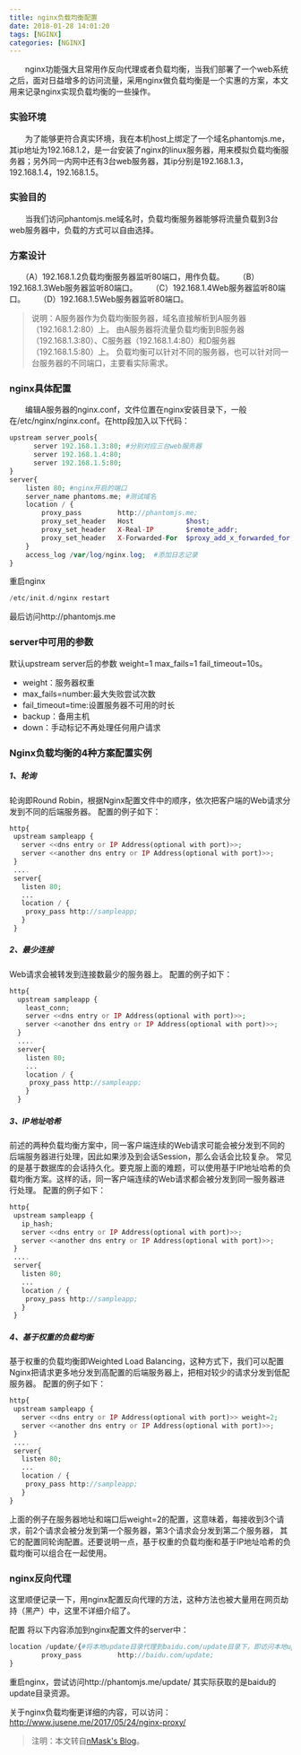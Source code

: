 ```yaml
---
title: nginx负载均衡配置
date: 2018-01-28 14:01:20
tags: [NGINX]
categories: [NGINX]
---
```


　　nginx功能强大且常用作反向代理或者负载均衡，当我们部署了一个web系统之后，面对日益增多的访问流量，采用nginx做负载均衡是一个实惠的方案，本文用来记录nginx实现负载均衡的一些操作。
### 实验环境
　　为了能够更符合真实环境，我在本机host上绑定了一个域名phantomjs.me，其ip地址为192.168.1.2，是一台安装了nginx的linux服务器，用来模拟负载均衡服务器；另外同一内网中还有3台web服务器，其ip分别是192.168.1.3，192.168.1.4，192.168.1.5。

<!-- more -->

### 实验目的　　
　　当我们访问phantomjs.me域名时，负载均衡服务器能够将流量负载到3台web服务器中，负载的方式可以自由选择。

### 方案设计
　　（A）192.168.1.2负载均衡服务器监听80端口，用作负载。
　　（B）192.168.1.3Web服务器监听80端口。
　　（C）192.168.1.4Web服务器监听80端口。
　　（D）192.168.1.5Web服务器监听80端口。

> 说明：A服务器作为负载均衡服务器，域名直接解析到A服务器（192.168.1.2:80）上。
> 由A服务器将流量负载均衡到B服务器（192.168.1.3:80）、C服务器（192.168.1.4:80）和D服务器（192.168.1.5:80）上。
> 负载均衡可以针对不同的服务器，也可以针对同一台服务器的不同端口，主要看实际需求。

### nginx具体配置
　　编辑A服务器的nginx.conf，文件位置在nginx安装目录下，一般在/etc/nginx/nginx.conf。在http段加入以下代码：

```php
upstream server_pools{
      server 192.168.1.3:80; #分别对应三台web服务器
      server 192.168.1.4:80;
      server 192.168.1.5:80;
}
server{ 
    listen 80; #nginx开启的端口
    server_name phantoms.me; #测试域名
    location / { 
        proxy_pass         http://phantomjs.me; 
        proxy_set_header   Host             $host; 
        proxy_set_header   X-Real-IP        $remote_addr; 
        proxy_set_header   X-Forwarded-For  $proxy_add_x_forwarded_for; 
    } 
    access_log /var/log/nginx.log;  #添加日志记录
}
```
重启nginx
```php
/etc/init.d/nginx restart
```
最后访问http://phantomjs.me

### server中可用的参数
默认upstream server后的参数 weight=1 max_fails=1 fail_timeout=10s。

- weight：服务器权重
- max_fails=number:最大失败尝试次数
- fail_timeout=time:设置服务器不可用的时长
- backup：备用主机
- down：手动标记不再处理任何用户请求

### Nginx负载均衡的4种方案配置实例
##### 1、轮询
轮询即Round Robin，根据Nginx配置文件中的顺序，依次把客户端的Web请求分发到不同的后端服务器。
配置的例子如下：
```php
http{   
 upstream sampleapp {   
   server <<dns entry or IP Address(optional with port)>>;   
   server <<another dns entry or IP Address(optional with port)>>;   
 }   
 ....   
 server{   
   listen 80;   
   ...   
   location / {   
    proxy_pass http://sampleapp;   
   }    
 }   
 ```
 
##### 2、最少连接
 Web请求会被转发到连接数最少的服务器上。
 配置的例子如下：
 ```php
 http{   
   upstream sampleapp {   
     least_conn;   
     server <<dns entry or IP Address(optional with port)>>;   
     server <<another dns entry or IP Address(optional with port)>>;   
   }   
   ....   
   server{   
     listen 80;   
     ...   
     location / {   
      proxy_pass http://sampleapp;   
     }    
   }   
 ```
 
 ##### 3、IP地址哈希
 
 前述的两种负载均衡方案中，同一客户端连续的Web请求可能会被分发到不同的后端服务器进行处理，因此如果涉及到会话Session，那么会话会比较复杂。
 常见的是基于数据库的会话持久化。要克服上面的难题，可以使用基于IP地址哈希的负载均衡方案。这样的话，同一客户端连续的Web请求都会被分发到同一服务器进行处理。
 配置的例子如下：
 ```php
http{   
  upstream sampleapp {   
    ip_hash;   
    server <<dns entry or IP Address(optional with port)>>;   
    server <<another dns entry or IP Address(optional with port)>>;   
  }   
  ....   
  server{   
    listen 80;   
    ...   
    location / {   
     proxy_pass http://sampleapp;   
    }    
  }   
 ```
 
 ##### 4、基于权重的负载均衡
 
 基于权重的负载均衡即Weighted Load Balancing，这种方式下，我们可以配置Nginx把请求更多地分发到高配置的后端服务器上，把相对较少的请求分发到低配服务器。
 配置的例子如下：
  ```php
 http{   
   upstream sampleapp {   
     server <<dns entry or IP Address(optional with port)>> weight=2;   
     server <<another dns entry or IP Address(optional with port)>>;   
   }   
   ....   
   server{   
     listen 80;   
     ...   
     location / {   
      proxy_pass http://sampleapp;   
     }   
  }   
 ```
上面的例子在服务器地址和端口后weight=2的配置，这意味着，每接收到3个请求，前2个请求会被分发到第一个服务器，第3个请求会分发到第二个服务器，
其它的配置同轮询配置。还要说明一点，基于权重的负载均衡和基于IP地址哈希的负载均衡可以组合在一起使用。


### nginx反向代理
这里顺便记录一下，用nginx配置反向代理的方法，这种方法也被大量用在网页劫持（黑产）中，这里不详细介绍了。

配置
将以下内容添加到nginx配置文件的server中：

```php
location /update/{#将本地update目录代理到baidu.com/update目录下，即访问本地update其实是在访问baidu的update。
        proxy_pass         http://baidu.com/update; 
}
```
重启nginx，尝试访问http://phantomjs.me/update/
其实际获取的是baidu的update目录资源。

关于nginx负载均衡更详细的内容，可以访问：http://www.jusene.me/2017/05/24/nginx-proxy/

> 注明：本文转自[nMask's Blog][1]。

[1]: https://thief.one/2017/08/22/1/